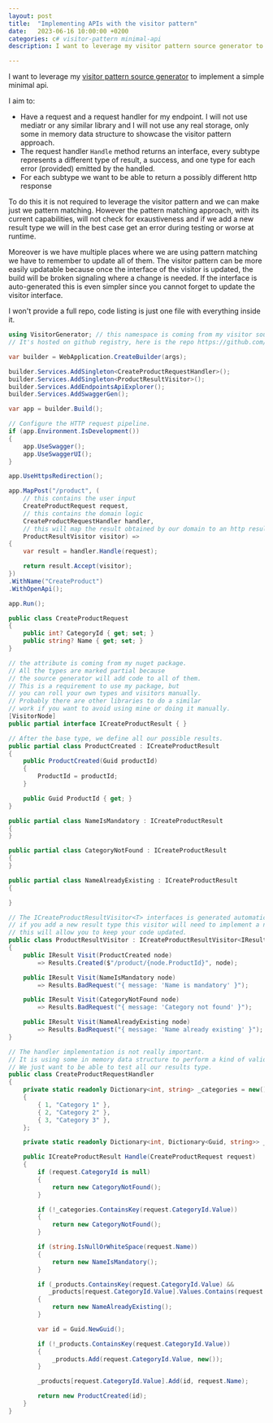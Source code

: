 ```yaml
---
layout: post
title:  "Implementing APIs with the visitor pattern"
date:   2023-06-16 10:00:00 +0200
categories: c# visitor-pattern minimal-api
description: I want to leverage my visitor pattern source generator to implement a simple minimal api.

---
```


I want to leverage my [visitor pattern source generator](https://github.com/davidelettieri/visitor-generator) to implement a simple minimal api.

I aim to:
- Have a request and a request handler for my endpoint. I will not use mediatr or any similar library and I will not use any real storage, only some in memory data structure to showcase the visitor pattern approach.
- The request handler `Handle` method returns an interface, every subtype represents a different type of result, a success, and one type for each error (provided) emitted by the handled.
- For each subtype we want to be able to return a possibly different http response

To do this it is not required to leverage the visitor pattern and we can make just we pattern matching. However the pattern matching approach, with its current capabilities, will not check for exaustiveness and if we add a new result type we will in the best case get an error during testing or worse at runtime. 

Moreover is we have multiple places where we are using pattern matching we have to remember to update all of them. The visitor pattern can be more easily updatable because once the interface of the visitor is updated, the build will be broken signaling where a change is needed. If the interface is auto-generated this is even simpler since you cannot forget to update the visitor interface.

I won't provide a full repo, code listing is just one file with everything inside it. 

```csharp
using VisitorGenerator; // this namespace is coming from my visitor source generator. 
// It's hosted on github registry, here is the repo https://github.com/davidelettieri/visitor-generator

var builder = WebApplication.CreateBuilder(args);

builder.Services.AddSingleton<CreateProductRequestHandler>();
builder.Services.AddSingleton<ProductResultVisitor>();
builder.Services.AddEndpointsApiExplorer();
builder.Services.AddSwaggerGen();

var app = builder.Build();

// Configure the HTTP request pipeline.
if (app.Environment.IsDevelopment())
{
    app.UseSwagger();
    app.UseSwaggerUI();
}

app.UseHttpsRedirection();

app.MapPost("/product", (
    // this contains the user input
    CreateProductRequest request, 
    // this contains the domain logic
    CreateProductRequestHandler handler,
    // this will map the result obtained by our domain to an http result.
    ProductResultVisitor visitor) =>
{
    var result = handler.Handle(request);

    return result.Accept(visitor);
})
.WithName("CreateProduct")
.WithOpenApi();

app.Run();

public class CreateProductRequest
{
    public int? CategoryId { get; set; }
    public string? Name { get; set; }
}

// the attribute is coming from my nuget package. 
// All the types are marked partial because 
// the source generator will add code to all of them. 
// This is a requirement to use my package, but
// you can roll your own types and visitors manually. 
// Probably there are other libraries to do a similar
// work if you want to avoid using mine or doing it manually.
[VisitorNode]
public partial interface ICreateProductResult { } 

// After the base type, we define all our possible results.
public partial class ProductCreated : ICreateProductResult
{
    public ProductCreated(Guid productId)
    {
        ProductId = productId;
    }

    public Guid ProductId { get; }
}

public partial class NameIsMandatory : ICreateProductResult
{
}

public partial class CategoryNotFound : ICreateProductResult
{
}

public partial class NameAlreadyExisting : ICreateProductResult
{

}

// The ICreateProductResultVisitor<T> interfaces is generated automatically
// if you add a new result type this visitor will need to implement a new method.
// this will allow you to keep your code updated.
public class ProductResultVisitor : ICreateProductResultVisitor<IResult>
{
    public IResult Visit(ProductCreated node)
        => Results.Created($"/product/{node.ProductId}", node);

    public IResult Visit(NameIsMandatory node)
        => Results.BadRequest("{ message: 'Name is mandatory' }");

    public IResult Visit(CategoryNotFound node)
        => Results.BadRequest("{ message: 'Category not found' }");

    public IResult Visit(NameAlreadyExisting node)
        => Results.BadRequest("{ message: 'Name already existing' }");
}

// The handler implementation is not really important. 
// It is using some in memory data structure to perform a kind of validation. 
// We just want to be able to test all our results type. 
public class CreateProductRequestHandler
{
    private static readonly Dictionary<int, string> _categories = new()
    {
        { 1, "Category 1" },
        { 2, "Category 2" },
        { 3, "Category 3" },
    };

    private static readonly Dictionary<int, Dictionary<Guid, string>> _products = new();

    public ICreateProductResult Handle(CreateProductRequest request)
    {
        if (request.CategoryId is null)
        {
            return new CategoryNotFound();
        }

        if (!_categories.ContainsKey(request.CategoryId.Value))
        {
            return new CategoryNotFound();
        }

        if (string.IsNullOrWhiteSpace(request.Name))
        {
            return new NameIsMandatory();
        }

        if (_products.ContainsKey(request.CategoryId.Value) &&
           _products[request.CategoryId.Value].Values.Contains(request.Name))
        {
            return new NameAlreadyExisting();
        }

        var id = Guid.NewGuid();

        if (!_products.ContainsKey(request.CategoryId.Value))
        {
            _products.Add(request.CategoryId.Value, new());
        }

        _products[request.CategoryId.Value].Add(id, request.Name);

        return new ProductCreated(id);
    }
}
```


